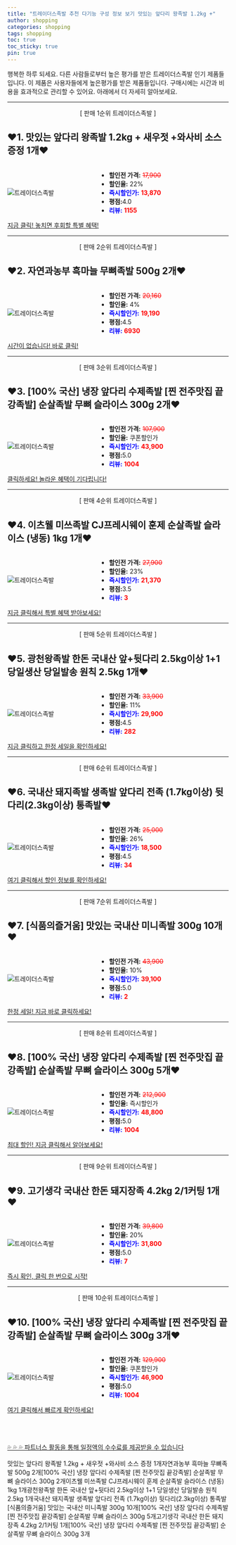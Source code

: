 ```yaml
---
title: "트레이더스족발 추천 다기능 구성 정보 보기 맛있는 앞다리 왕족발 1.2kg +"
author: shopping
categories: shopping
tags: shopping
toc: true
toc_sticky: true
pin: true
---
```

행복한 하루 되세요. 다른 사람들로부터 높은 평가를 받은 트레이더스족발 인기 제품들입니다. 이 제품은 사용자들에게 높은평가를 받은 제품들입니다. 구매시에는 시간과 비용을 효과적으로 관리할 수 있어요. 아래에서 더 자세히 알아보세요.

---
<p class="toplist" style="margin: 0 auto; display: block; width: fit-content;">[ 판매 1순위 트레이더스족발 ]</p>

<h2><strong>❤️1. 맛있는 앞다리 왕족발 1.2kg + 새우젓 +와사비 소스 증정 1개❤️</strong></h2>

<div style="display: flex; align-items: center;">
    <div style="flex: 0.4;">
        <img src="https://thumbnail6.coupangcdn.com/thumbnails/remote/230x230ex/image/vendor_inventory/4413/41e5302db3183e927b2d66eaecc6dc1d2fdb9c4b40d2a1fef22a2de0857b.jpeg" alt="트레이더스족발" style="max-width: 100%;">
    </div>
    <div style="flex: 0.6; margin-left: 10px;">
        <ul>
            <li><strong>할인전 가격:</strong> <del style="color: red;">17,900</del></li>
            <li><strong>할인율:</strong> 22%</li>
            <li><span style='color:blue'><strong>즉시할인가:</strong></span> <span style='color:red'><strong>13,870</strong></span></li>
            <li><strong>평점:</strong>4.0</li>
            <li><span style='color:blue'><strong>리뷰:</strong></span> <span style='color:red'><strong>1155</strong></span></li>
        </ul>
    </div>
</div>
<div class="center">
    <a href="https://selin100587.github.io?lptag=AF9450613&subid=githubio&pageKey=7790337966&traceid=V0-153&itemId=21075045048&vendorItemId=90409746758" class="myButton">
        지금 클릭! 놓치면 후회할 특별 혜택!
    </a>
</div>


---
<p class="toplist" style="margin: 0 auto; display: block; width: fit-content;">[ 판매 2순위 트레이더스족발 ]</p>

<h2><strong>❤️2. 자연과농부 흑마늘 무뼈족발 500g 2개❤️</strong></h2>

<div style="display: flex; align-items: center;">
    <div style="flex: 0.4;">
        <img src="https://thumbnail7.coupangcdn.com/thumbnails/remote/230x230ex/image/retail/images/950470578234304-74e2b2ec-b10e-4731-8f59-cf9aced81554.jpg" alt="트레이더스족발" style="max-width: 100%;">
    </div>
    <div style="flex: 0.6; margin-left: 10px;">
        <ul>
            <li><strong>할인전 가격:</strong> <del style="color: red;">20,160</del></li>
            <li><strong>할인율:</strong> 4%</li>
            <li><span style='color:blue'><strong>즉시할인가:</strong></span> <span style='color:red'><strong>19,190</strong></span></li>
            <li><strong>평점:</strong>4.5</li>
            <li><span style='color:blue'><strong>리뷰:</strong></span> <span style='color:red'><strong>6930</strong></span></li>
        </ul>
    </div>
</div>
<div class="center">
    <a href="https://selin100587.github.io?lptag=AF9450613&subid=githubio&pageKey=6015436205&traceid=V0-153&itemId=19225415164&vendorItemId=86342063729" class="myButton">
        시간이 없습니다! 바로 클릭!
    </a>
</div>


---
<p class="toplist" style="margin: 0 auto; display: block; width: fit-content;">[ 판매 3순위 트레이더스족발 ]</p>

<h2><strong>❤️3. [100% 국산] 냉장 앞다리 수제족발 [찐 전주맛집 끝강족발] 순살족발 무뼈 슬라이스 300g 2개❤️</strong></h2>

<div style="display: flex; align-items: center;">
    <div style="flex: 0.4;">
        <img src="https://thumbnail9.coupangcdn.com/thumbnails/remote/230x230ex/image/vendor_inventory/79d8/d6e99e7d33e7e1260162cd06c4755f660d90da7d001a10e9c8ab8f19294d.png" alt="트레이더스족발" style="max-width: 100%;">
    </div>
    <div style="flex: 0.6; margin-left: 10px;">
        <ul>
            <li><strong>할인전 가격:</strong> <del style="color: red;">107,900</del></li>
            <li><strong>할인율:</strong> 쿠폰할인가</li>
            <li><span style='color:blue'><strong>즉시할인가:</strong></span> <span style='color:red'><strong>43,900</strong></span></li>
            <li><strong>평점:</strong>5.0</li>
            <li><span style='color:blue'><strong>리뷰:</strong></span> <span style='color:red'><strong>1004</strong></span></li>
        </ul>
    </div>
</div>
<div class="center">
    <a href="https://selin100587.github.io?lptag=AF9450613&subid=githubio&pageKey=7645345825&traceid=V0-153&itemId=20380286752&vendorItemId=87010085974" class="myButton">
        클릭하세요! 놀라운 혜택이 기다립니다!
    </a>
</div>


---
<p class="toplist" style="margin: 0 auto; display: block; width: fit-content;">[ 판매 4순위 트레이더스족발 ]</p>

<h2><strong>❤️4. 이츠웰 미쓰족발 CJ프레시웨이 훈제 순살족발 슬라이스 (냉동) 1kg 1개❤️</strong></h2>

<div style="display: flex; align-items: center;">
    <div style="flex: 0.4;">
        <img src="https://thumbnail7.coupangcdn.com/thumbnails/remote/230x230ex/image/retail/images/2023/02/02/17/5/208bbd8d-1f33-4790-a00c-bab7368e3e70.jpg" alt="트레이더스족발" style="max-width: 100%;">
    </div>
    <div style="flex: 0.6; margin-left: 10px;">
        <ul>
            <li><strong>할인전 가격:</strong> <del style="color: red;">27,900</del></li>
            <li><strong>할인율:</strong> 23%</li>
            <li><span style='color:blue'><strong>즉시할인가:</strong></span> <span style='color:red'><strong>21,370</strong></span></li>
            <li><strong>평점:</strong>3.5</li>
            <li><span style='color:blue'><strong>리뷰:</strong></span> <span style='color:red'><strong>3</strong></span></li>
        </ul>
    </div>
</div>
<div class="center">
    <a href="https://selin100587.github.io?lptag=AF9450613&subid=githubio&pageKey=7110167753&traceid=V0-153&itemId=17772548609&vendorItemId=84936733500" class="myButton">
        지금 클릭해서 특별 혜택 받아보세요!
    </a>
</div>


---
<p class="toplist" style="margin: 0 auto; display: block; width: fit-content;">[ 판매 5순위 트레이더스족발 ]</p>

<h2><strong>❤️5. 광천왕족발 한돈 국내산 앞+뒷다리 2.5kg이상 1+1 당일생산 당일발송 원칙 2.5kg 1개❤️</strong></h2>

<div style="display: flex; align-items: center;">
    <div style="flex: 0.4;">
        <img src="https://thumbnail10.coupangcdn.com/thumbnails/remote/230x230ex/image/vendor_inventory/994e/66377130b1cb163dcf0b29beb1b067fc9396deeb8b981dd345e1fd5a7d9d.png" alt="트레이더스족발" style="max-width: 100%;">
    </div>
    <div style="flex: 0.6; margin-left: 10px;">
        <ul>
            <li><strong>할인전 가격:</strong> <del style="color: red;">33,900</del></li>
            <li><strong>할인율:</strong> 11%</li>
            <li><span style='color:blue'><strong>즉시할인가:</strong></span> <span style='color:red'><strong>29,900</strong></span></li>
            <li><strong>평점:</strong>4.5</li>
            <li><span style='color:blue'><strong>리뷰:</strong></span> <span style='color:red'><strong>282</strong></span></li>
        </ul>
    </div>
</div>
<div class="center">
    <a href="https://selin100587.github.io?lptag=AF9450613&subid=githubio&pageKey=7956907556&traceid=V0-153&itemId=21985430486&vendorItemId=89033011414" class="myButton">
        지금 클릭하고 한정 세일을 확인하세요!
    </a>
</div>


---
<p class="toplist" style="margin: 0 auto; display: block; width: fit-content;">[ 판매 6순위 트레이더스족발 ]</p>

<h2><strong>❤️6. 국내산 돼지족발 생족발 앞다리 전족 (1.7kg이상) 뒷다리(2.3kg이상) 통족발❤️</strong></h2>

<div style="display: flex; align-items: center;">
    <div style="flex: 0.4;">
        <img src="https://thumbnail7.coupangcdn.com/thumbnails/remote/230x230ex/image/vendor_inventory/645c/1c4afeef7defd78b39781d725ccdb1e3bb88cd3c74c9ad06bf31e26b9fad.jpg" alt="트레이더스족발" style="max-width: 100%;">
    </div>
    <div style="flex: 0.6; margin-left: 10px;">
        <ul>
            <li><strong>할인전 가격:</strong> <del style="color: red;">25,000</del></li>
            <li><strong>할인율:</strong> 26%</li>
            <li><span style='color:blue'><strong>즉시할인가:</strong></span> <span style='color:red'><strong>18,500</strong></span></li>
            <li><strong>평점:</strong>4.5</li>
            <li><span style='color:blue'><strong>리뷰:</strong></span> <span style='color:red'><strong>34</strong></span></li>
        </ul>
    </div>
</div>
<div class="center">
    <a href="https://selin100587.github.io?lptag=AF9450613&subid=githubio&pageKey=6904931951&traceid=V0-153&itemId=16619324227&vendorItemId=83803923071" class="myButton">
        여기 클릭해서 할인 정보를 확인하세요!
    </a>
</div>


---
<p class="toplist" style="margin: 0 auto; display: block; width: fit-content;">[ 판매 7순위 트레이더스족발 ]</p>

<h2><strong>❤️7. [식품의즐거움] 맛있는 국내산 미니족발 300g 10개❤️</strong></h2>

<div style="display: flex; align-items: center;">
    <div style="flex: 0.4;">
        <img src="https://thumbnail8.coupangcdn.com/thumbnails/remote/230x230ex/image/vendor_inventory/3ee2/41011b42605e7680b7465431f9d4db5fa0e979d206e209ab7d8a4dd9e86f.jpg" alt="트레이더스족발" style="max-width: 100%;">
    </div>
    <div style="flex: 0.6; margin-left: 10px;">
        <ul>
            <li><strong>할인전 가격:</strong> <del style="color: red;">43,900</del></li>
            <li><strong>할인율:</strong> 10%</li>
            <li><span style='color:blue'><strong>즉시할인가:</strong></span> <span style='color:red'><strong>39,100</strong></span></li>
            <li><strong>평점:</strong>5.0</li>
            <li><span style='color:blue'><strong>리뷰:</strong></span> <span style='color:red'><strong>2</strong></span></li>
        </ul>
    </div>
</div>
<div class="center">
    <a href="https://selin100587.github.io?lptag=AF9450613&subid=githubio&pageKey=8192882186&traceid=V0-153&itemId=23452951423&vendorItemId=90479700126" class="myButton">
        한정 세일! 지금 바로 클릭하세요!
    </a>
</div>


---
<p class="toplist" style="margin: 0 auto; display: block; width: fit-content;">[ 판매 8순위 트레이더스족발 ]</p>

<h2><strong>❤️8. [100% 국산] 냉장 앞다리 수제족발 [찐 전주맛집 끝강족발] 순살족발 무뼈 슬라이스 300g 5개❤️</strong></h2>

<div style="display: flex; align-items: center;">
    <div style="flex: 0.4;">
        <img src="https://thumbnail9.coupangcdn.com/thumbnails/remote/230x230ex/image/vendor_inventory/79d8/d6e99e7d33e7e1260162cd06c4755f660d90da7d001a10e9c8ab8f19294d.png" alt="트레이더스족발" style="max-width: 100%;">
    </div>
    <div style="flex: 0.6; margin-left: 10px;">
        <ul>
            <li><strong>할인전 가격:</strong> <del style="color: red;">212,900</del></li>
            <li><strong>할인율:</strong> 즉시할인가</li>
            <li><span style='color:blue'><strong>즉시할인가:</strong></span> <span style='color:red'><strong>48,800</strong></span></li>
            <li><strong>평점:</strong>5.0</li>
            <li><span style='color:blue'><strong>리뷰:</strong></span> <span style='color:red'><strong>1004</strong></span></li>
        </ul>
    </div>
</div>
<div class="center">
    <a href="https://selin100587.github.io?lptag=AF9450613&subid=githubio&pageKey=7645345825&traceid=V0-153&itemId=20327248262&vendorItemId=87010085985" class="myButton">
        최대 할인! 지금 클릭해서 알아보세요!
    </a>
</div>


---
<p class="toplist" style="margin: 0 auto; display: block; width: fit-content;">[ 판매 9순위 트레이더스족발 ]</p>

<h2><strong>❤️9. 고기생각 국내산 한돈 돼지장족 4.2kg 2/1커팅 1개❤️</strong></h2>

<div style="display: flex; align-items: center;">
    <div style="flex: 0.4;">
        <img src="https://thumbnail6.coupangcdn.com/thumbnails/remote/230x230ex/image/vendor_inventory/5349/af20e8f3e397791ec5c69842be35bb36066014ff479c4be61a3d6ebd2f6d.jpg" alt="트레이더스족발" style="max-width: 100%;">
    </div>
    <div style="flex: 0.6; margin-left: 10px;">
        <ul>
            <li><strong>할인전 가격:</strong> <del style="color: red;">39,800</del></li>
            <li><strong>할인율:</strong> 20%</li>
            <li><span style='color:blue'><strong>즉시할인가:</strong></span> <span style='color:red'><strong>31,800</strong></span></li>
            <li><strong>평점:</strong>5.0</li>
            <li><span style='color:blue'><strong>리뷰:</strong></span> <span style='color:red'><strong>7</strong></span></li>
        </ul>
    </div>
</div>
<div class="center">
    <a href="https://selin100587.github.io?lptag=AF9450613&subid=githubio&pageKey=7760960135&traceid=V0-153&itemId=23519769885&vendorItemId=87995670399" class="myButton">
        즉시 확인, 클릭 한 번으로 시작!
    </a>
</div>


---
<p class="toplist" style="margin: 0 auto; display: block; width: fit-content;">[ 판매 10순위 트레이더스족발 ]</p>

<h2><strong>❤️10. [100% 국산] 냉장 앞다리 수제족발 [찐 전주맛집 끝강족발] 순살족발 무뼈 슬라이스 300g 3개❤️</strong></h2>

<div style="display: flex; align-items: center;">
    <div style="flex: 0.4;">
        <img src="https://thumbnail9.coupangcdn.com/thumbnails/remote/230x230ex/image/vendor_inventory/79d8/d6e99e7d33e7e1260162cd06c4755f660d90da7d001a10e9c8ab8f19294d.png" alt="트레이더스족발" style="max-width: 100%;">
    </div>
    <div style="flex: 0.6; margin-left: 10px;">
        <ul>
            <li><strong>할인전 가격:</strong> <del style="color: red;">129,900</del></li>
            <li><strong>할인율:</strong> 쿠폰할인가</li>
            <li><span style='color:blue'><strong>즉시할인가:</strong></span> <span style='color:red'><strong>46,900</strong></span></li>
            <li><strong>평점:</strong>5.0</li>
            <li><span style='color:blue'><strong>리뷰:</strong></span> <span style='color:red'><strong>1004</strong></span></li>
        </ul>
    </div>
</div>
<div class="center">
    <a href="https://selin100587.github.io?lptag=AF9450613&subid=githubio&pageKey=7645345825&traceid=V0-153&itemId=20327248277&vendorItemId=87010085966" class="myButton">
        여기 클릭해서 빠르게 확인하세요!
    </a>
</div>

<br><br><br>[💦 💦 💦 파트너스 활동을 통해 일정액의 수수료를 제공받을 수 있습니다](https://link.coupang.com/a/bcpT2c)<br><br>맛있는 앞다리 왕족발 1.2kg + 새우젓 +와사비 소스 증정 1개자연과농부 흑마늘 무뼈족발 500g 2개[100% 국산] 냉장 앞다리 수제족발 [찐 전주맛집 끝강족발] 순살족발 무뼈 슬라이스 300g 2개이츠웰 미쓰족발 CJ프레시웨이 훈제 순살족발 슬라이스 (냉동) 1kg 1개광천왕족발 한돈 국내산 앞+뒷다리 2.5kg이상 1+1 당일생산 당일발송 원칙 2.5kg 1개국내산 돼지족발 생족발 앞다리 전족 (1.7kg이상) 뒷다리(2.3kg이상) 통족발[식품의즐거움] 맛있는 국내산 미니족발 300g 10개[100% 국산] 냉장 앞다리 수제족발 [찐 전주맛집 끝강족발] 순살족발 무뼈 슬라이스 300g 5개고기생각 국내산 한돈 돼지장족 4.2kg 2/1커팅 1개[100% 국산] 냉장 앞다리 수제족발 [찐 전주맛집 끝강족발] 순살족발 무뼈 슬라이스 300g 3개